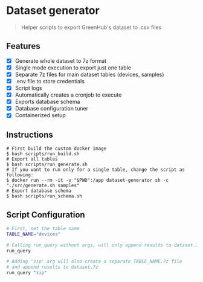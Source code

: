 # Dataset generator

> Helper scripts to export GreenHub's dataset to .csv files

## Features

- [x] Generate whole dataset to 7z format
- [x] Single mode execution to export just one table
- [x] Separate 7z files for main dataset tables (devices, samples)
- [x] .env file to store credentials
- [x] Script logs
- [x] Automatically creates a cronjob to execute
- [x] Exports database schema
- [x] Database configuration tuner
- [x] Containerized setup

## Instructions

```shell
# First build the custom docker image
$ bash scripts/run_build.sh
# Export all tables
$ bash scripts/run_generate.sh
# If you want to run only for a single table, change the script as following:
$ docker run --rm -it -v "$PWD":/app dataset-generator sh -c "./src/generate.sh samples"
# Export database schema
$ bash scripts/run_schema.sh
```

## Script Configuration

```bash
# First, set the table name
TABLE_NAME="devices"

# Calling run_query without args, will only append results to dataset.7z
run_query

# Adding 'zip' arg will also create a separate TABLE_NAME.7z file
# and append results to dataset.7z
run_query "zip"
```
